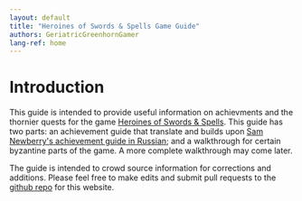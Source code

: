 ```yaml
---
layout: default
title: "Heroines of Swords & Spells Game Guide"
authors: GeriatricGreenhornGamer
lang-ref: home
---
```


# Introduction

This guide is intended to provide useful information on achievments and the thornier quests for the game [Heroines of Swords & Spells](https://store.steampowered.com/app/1212400/Heroines_of_Swords__Spells/). This guide has two parts: an achievement guide that translate and builds upon [Sam Newberry's achievement guide in Russian](https://steamcommunity.com/sharedfiles/filedetails/?id=2038447122); and a walkthrough for certain byzantine parts of the game. A more complete walkthrough may come later.

The guide is intended to crowd source information for corrections and additions. Please feel free to make edits and submit pull requests to the [github repo](https://github.com/GeriatricGreenhornGamer/HSS-Game-Guide/) for this website.
